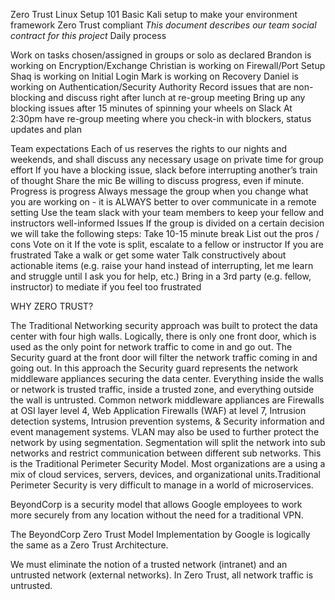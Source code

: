 Zero Trust Linux Setup 101
Basic Kali setup to make your environment framework Zero Trust compliant
*This document describes our team social contract for this project*
Daily process

Work on tasks chosen/assigned in groups or solo as declared
Brandon is working on Encryption/Exchange
Christian is working on Firewall/Port Setup
Shaq is working on Initial Login 
Mark is working on Recovery
Daniel is working on Authentication/Security Authority
Record issues that are non-blocking and discuss right after lunch at re-group meeting
Bring up any blocking issues after 15 minutes of spinning your wheels on Slack
At 2:30pm have re-group meeting where you check-in with blockers, status updates and plan

Team expectations
Each of us reserves the rights to our nights and weekends, and shall discuss any necessary usage on private time for group effort
If you have a blocking issue, slack before interrupting another’s train of thought
Share the mic
Be willing to discuss progress, even if minute. Progress is progress
Always message the group when you change what you are working on - it is ALWAYS better to over communicate in a remote setting
Use the team slack with your team members to keep your fellow and instructors well-informed
Issues
If the group is divided on a certain decision we will take the following steps:
Take 10-15 minute break
List out the pros / cons
Vote on it
If the vote is split, escalate to a fellow or instructor
If you are frustrated
Take a walk or get some water
Talk constructively about actionable items (e.g. raise your hand instead of interrupting, let me learn and struggle until I ask you for help, etc.)
Bring in a 3rd party (e.g. fellow, instructor) to mediate if you feel too frustrated



WHY ZERO TRUST?

The Traditional Networking security approach was built to protect the data center with four high walls. Logically, there is only one front door, which is used as the only point for network traffic to come in and go out. The Security guard at the front door will filter the network traffic coming in and going out. In this approach the Security guard represents the network middleware appliances securing the data center. Everything inside the walls or network is trusted traffic, inside a trusted zone, and everything outside the wall is untrusted. Common network middleware appliances are Firewalls at OSI layer level 4, Web Application Firewalls (WAF) at level 7, Intrusion detection systems, Intrusion prevention systems, & Security information and event management systems. VLAN may also be used to further protect the network by using segmentation. Segmentation will split the network into sub networks and restrict communication between different sub networks. This is the Traditional Perimeter Security Model. Most organizations are a using a mix of cloud services, servers, devices, and organizational units.Traditional Perimeter Security is very difficult to manage in a world of microservices.

BeyondCorp is a security model that allows Google employees to work more securely from any location without the need for a traditional VPN.

The BeyondCorp Zero Trust Model Implementation by Google is logically the same as a Zero Trust Architecture.

We must eliminate the notion of a trusted network (intranet) and an untrusted network (external networks). In Zero Trust, all network traffic is untrusted.
